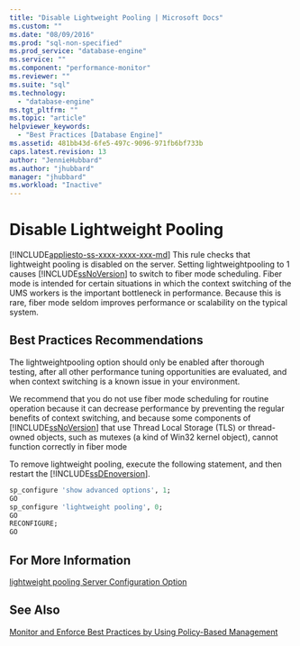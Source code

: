 ```yaml
---
title: "Disable Lightweight Pooling | Microsoft Docs"
ms.custom: ""
ms.date: "08/09/2016"
ms.prod: "sql-non-specified"
ms.prod_service: "database-engine"
ms.service: ""
ms.component: "performance-monitor"
ms.reviewer: ""
ms.suite: "sql"
ms.technology: 
  - "database-engine"
ms.tgt_pltfrm: ""
ms.topic: "article"
helpviewer_keywords: 
  - "Best Practices [Database Engine]"
ms.assetid: 481bb43d-6fe5-497c-9096-971fb6bf733b
caps.latest.revision: 13
author: "JennieHubbard"
ms.author: "jhubbard"
manager: "jhubbard"
ms.workload: "Inactive"
---
```

# Disable Lightweight Pooling
[!INCLUDE[appliesto-ss-xxxx-xxxx-xxx-md](../../includes/appliesto-ss-xxxx-xxxx-xxx-md.md)]
  This rule checks that lightweight pooling is disabled on the server. Setting lightweightpooling to 1 causes [!INCLUDE[ssNoVersion](../../includes/ssnoversion-md.md)] to switch to fiber mode scheduling. Fiber mode is intended for certain situations in which the context switching of the UMS workers is the important bottleneck in performance. Because this is rare, fiber mode seldom improves performance or scalability on the typical system.  
  
## Best Practices Recommendations  
 The lightweightpooling option should only be enabled after thorough testing, after all other performance tuning opportunities are evaluated, and when context switching is a known issue in your environment.  
  
 We recommend that you do not use fiber mode scheduling for routine operation because it can decrease performance by preventing the regular benefits of context switching, and because some components of [!INCLUDE[ssNoVersion](../../includes/ssnoversion-md.md)] that use Thread Local Storage (TLS) or thread-owned objects, such as mutexes (a kind of Win32 kernel object), cannot function correctly in fiber mode  
  
 To remove lightweight pooling, execute the following statement, and then restart the [!INCLUDE[ssDEnoversion](../../includes/ssdenoversion-md.md)].  
  
```sql  
sp_configure 'show advanced options', 1;  
GO  
sp_configure 'lightweight pooling', 0;  
GO  
RECONFIGURE;  
GO  
```  
  
## For More Information  
 [lightweight pooling Server Configuration Option](../../database-engine/configure-windows/lightweight-pooling-server-configuration-option.md)  
  
## See Also  
 [Monitor and Enforce Best Practices by Using Policy-Based Management](../../relational-databases/policy-based-management/monitor-and-enforce-best-practices-by-using-policy-based-management.md)  
  
  
